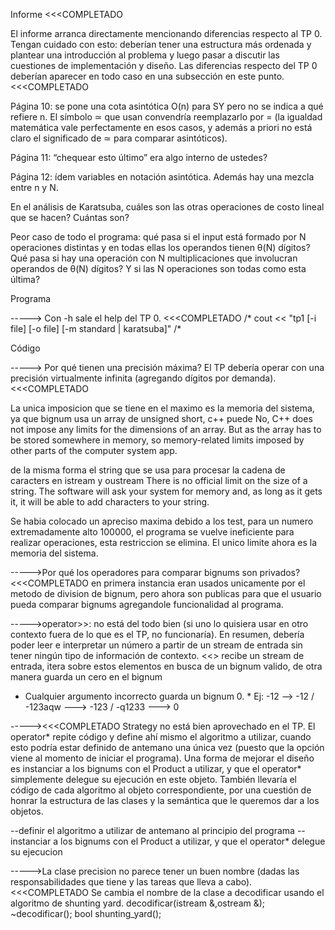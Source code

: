 
Informe <<<COMPLETADO

El informe arranca directamente mencionando diferencias respecto al TP 0. Tengan cuidado con esto: deberían tener una estructura más ordenada y plantear una introducción al problema y luego pasar a discutir las cuestiones de implementación y diseño. Las diferencias respecto del TP 0 deberían aparecer en todo caso en una subsección en este punto. <<<COMPLETADO

Página 10: se pone una cota asintótica O(n) para SY pero no se indica a qué refiere n. El símbolo ≃ que usan convendría reemplazarlo por = (la igualdad matemática vale perfectamente en esos casos, y además a priori no está claro el significado de ≃ para comparar asintóticos).

Página 11: “chequear esto último” era algo interno de ustedes?

Página 12: ídem variables en notación asintótica. Además hay una mezcla entre n y N. 

En el análisis de Karatsuba, cuáles son las otras operaciones de costo lineal que se hacen? Cuántas son?

Peor caso de todo el programa: qué pasa si el input está formado por N operaciones distintas y en todas ellas los operandos tienen θ(N) dígitos? Qué pasa si hay una operación con N multiplicaciones que involucran operandos de θ(N) dígitos? Y si las N operaciones son todas como esta última?



Programa

-----> Con -h sale el help del TP 0. <<<COMPLETADO
/*  cout << "tp1 [-i file] [-o file] [-m standard | karatsuba]"
/*

Código

-----> Por qué tienen una precisión máxima? El TP debería operar con una precisión virtualmente infinita (agregando dígitos por demanda).<<<COMPLETADO

La unica imposicion que se tiene en el maximo es la memoria del sistema, ya que bignum usa un array de unsigned short, c++ puede No, C++ does not impose any limits for the dimensions of an array. But as the array has to be stored somewhere in memory, so memory-related limits imposed by other parts of the computer system app.

de la misma forma el string que se usa para procesar la cadena de caracters en istream y oustream 
There is no official limit on the size of a string. The software will ask your system for memory and, as long as it gets it, it will be able to add characters to your string.

Se habia colocado un apreciso maxima debido a los test, para un numero extremadamente alto 100000, el programa se vuelve ineficiente 
para realizar operaciones, esta restriccion se elimina. El unico limite ahora es la memoria del sistema.

----->Por qué los operadores para comparar bignums son privados?<<<COMPLETADO
en primera instancia eran usados unicamente por el metodo de division de bignum, pero ahora son publicas para que el usuario
pueda comparar bignums agregandole funcionalidad al programa.

----->operator>>: no está del todo bien (si uno lo quisiera usar en otro contexto fuera de lo que es el TP, no funcionaría). En resumen, debería poder leer e interpretar un número a partir de un stream de entrada sin tener ningún tipo de información de contexto. <<<COMPLETADO
El operator>> recibe un stream de entrada, itera sobre estos elementos en busca de un bignum valido, de otra manera
guarda un cero en el bignum 
   * Cualquier argumento incorrecto guarda un bignum 0.
    * Ej: -12 --> -12   /  -123aqw  ---> -123  /  -q1233 ---> 0 



-----><<<COMPLETADO Strategy no está bien aprovechado en el TP. El operator* repite código y define ahí mismo el algoritmo a utilizar, cuando esto podría estar definido de antemano una única vez (puesto que la opción viene al momento de iniciar el programa). Una forma de mejorar el diseño es instanciar a los bignums con el Product a utilizar, y que el operator* simplemente delegue su ejecución en este objeto. También llevaría el código de cada algoritmo al objeto correspondiente, por una cuestión de honrar la estructura de las clases y la semántica que le queremos dar a los objetos.

--definir el algoritmo a utilizar de antemano al principio del programa
--instanciar a los bignums con el Product a utilizar, y que el operator* delegue su ejecucion



----->La clase precision no parece tener un buen nombre (dadas las responsabilidades que tiene y las tareas que lleva a cabo).<<<COMPLETADO
Se cambia el nombre de la clase a decodificar usando el algoritmo de shunting yard.
   decodificar(istream &,ostream &);
    ~decodificar();
    bool shunting_yard();